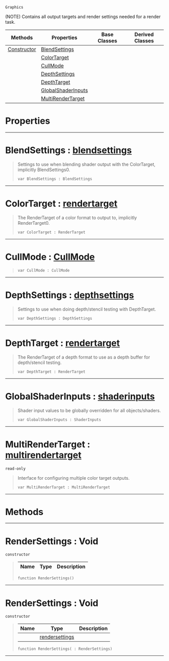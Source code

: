 `Graphics`

(NOTE) Contains all output targets and render settings needed for a render task.

|Methods|Properties|Base Classes|Derived Classes|
|---|---|---|---|
|[Constructor](rendersettings.md#rendersettings-void)|[BlendSettings](rendersettings.md#blendsettings-zilch-engin)| | |
| |[ColorTarget](rendersettings.md#colortarget-zilch-engine)| | |
| |[CullMode](rendersettings.md#cullmode-zilch-engine-doc)| | |
| |[DepthSettings](rendersettings.md#depthsettings-zilch-engin)| | |
| |[DepthTarget](rendersettings.md#depthtarget-zilch-engine)| | |
| |[GlobalShaderInputs](rendersettings.md#globalshaderinputs-zero)| | |
| |[MultiRenderTarget](rendersettings.md#multirendertarget-zilch-e)| | |


 #  Properties


---  
 #  BlendSettings : [blendsettings](blendsettings.md)

> Settings to use when blending shader output with the ColorTarget, implicitly BlendSettings0.
> ```TS:Nada
> var BlendSettings : BlendSettings


---  
 #  ColorTarget : [rendertarget](rendertarget.md)

> The RenderTarget of a color format to output to, implicitly RenderTarget0.
> ```TS:Nada
> var ColorTarget : RenderTarget


---  
 #  CullMode : [CullMode](../enum_reference.md#cullmode)

> 
> ```TS:Nada
> var CullMode : CullMode


---  
 #  DepthSettings : [depthsettings](depthsettings.md)

> Settings to use when doing depth/stencil testing with DepthTarget.
> ```TS:Nada
> var DepthSettings : DepthSettings


---  
 #  DepthTarget : [rendertarget](rendertarget.md)

> The RenderTarget of a depth format to use as a depth buffer for depth/stencil testing.
> ```TS:Nada
> var DepthTarget : RenderTarget


---  
 #  GlobalShaderInputs : [shaderinputs](shaderinputs.md)

> Shader input values to be globally overridden for all objects/shaders.
> ```TS:Nada
> var GlobalShaderInputs : ShaderInputs


---  
 #  MultiRenderTarget : [multirendertarget](multirendertarget.md)

 `read-only`

> Interface for configuring multiple color target outputs.
> ```TS:Nada
> var MultiRenderTarget : MultiRenderTarget


---  
 #  Methods


---  
 #  RenderSettings : Void

 `constructor`

> 
> |Name|Type|Description|
> |---|---|---|
> ```TS:Nada
> function RenderSettings()
> ``` 


---  
 #  RenderSettings : Void

 `constructor`

> 
> |Name|Type|Description|
> |---|---|---|
> ||[rendersettings](rendersettings.md)| |
> ```TS:Nada
> function RenderSettings( : RenderSettings)
> ``` 


---  
 

 